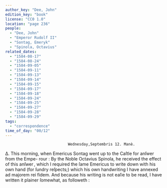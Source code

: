 ```yaml
---
author_key: "Dee, John"
edition_key: "book"
license: "CC0 1.0"
location: "page 236"
people:
  - "Dee, John"
  - "Emperor Rudolf II"
  - "Sontag, Emeryk"
  - "Spinola, Octavius"
related_dates:
  - "1584-08-17"
  - "1584-08-24"
  - "1584-09-05"
  - "1584-09-11"
  - "1584-09-13"
  - "1584-09-14"
  - "1584-09-15"
  - "1584-09-17"
  - "1584-09-18"
  - "1584-09-24"
  - "1584-09-25"
  - "1584-09-27"
  - "1584-09-28"
  - "1584-09-29"
tags:
  - "correspondence"
time_of_day: "00/12"
---
```

                                Wednesday,Septembris 12. Manè.
  Δ. This morning, when Emericus Sontag went up to the Caſtle for anſwer from the Empe-
rour : By the Noble Octavius Spinola, he received the effect of this anſwer ,  which I required
the ſame Emericus to write down with his own hand (for ſundry reſpects;) which his own
handwriting I have annexed ad majorem rei fidem. And because his writing is not eaſie  to
be read, I have written it plainer ſomewhat, as followeth :

